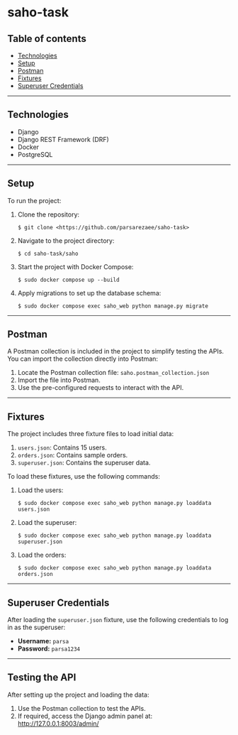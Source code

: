 # saho-task

## Table of contents
* [Technologies](#technologies)
* [Setup](#setup)
* [Postman](#postman)
* [Fixtures](#fixtures)
* [Superuser Credentials](#superuser-credentials)

---

## Technologies
* Django
* Django REST Framework (DRF)
* Docker
* PostgreSQL

---

## Setup
To run the project:
1. Clone the repository:
    ```
    $ git clone <https://github.com/parsarezaee/saho-task>
    ```
2. Navigate to the project directory:
    ```
    $ cd saho-task/saho
    ```
3. Start the project with Docker Compose:
    ```
    $ sudo docker compose up --build
    ```
4. Apply migrations to set up the database schema:
    ```
    $ sudo docker compose exec saho_web python manage.py migrate
    ```

---

## Postman
A Postman collection is included in the project to simplify testing the APIs. You can import the collection directly into Postman:
1. Locate the Postman collection file: `saho.postman_collection.json`
2. Import the file into Postman.
3. Use the pre-configured requests to interact with the API.

---

## Fixtures
The project includes three fixture files to load initial data:
1. `users.json`: Contains 15 users.
2. `orders.json`: Contains sample orders.
3. `superuser.json`: Contains the superuser data.

To load these fixtures, use the following commands:
1. Load the users:
    ```
    $ sudo docker compose exec saho_web python manage.py loaddata users.json
    ```
2. Load the superuser:
    ```
    $ sudo docker compose exec saho_web python manage.py loaddata superuser.json
    ```
3. Load the orders:
    ```
    $ sudo docker compose exec saho_web python manage.py loaddata orders.json
    ```

---

## Superuser Credentials
After loading the `superuser.json` fixture, use the following credentials to log in as the superuser:
- **Username:** `parsa`
- **Password:** `parsa1234`

---

## Testing the API
After setting up the project and loading the data:
1. Use the Postman collection to test the APIs.
2. If required, access the Django admin panel at: http://127.0.0.1:8003/admin/
